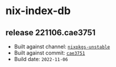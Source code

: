 # nix-index-db
## release 221106.cae3751
- Built against channel: [`nixpkgs-unstable`](https://github.com/nixos/nixpkgs/tree/nixpkgs-unstable)
- Built against commit: [`cae3751`](https://github.com/NixOS/nixpkgs/commit/cae3751e9f74eea29c573d6c2f14523f41c2821a)
- Build date: `2022-11-06`
